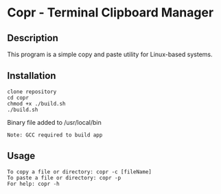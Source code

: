 # Copr - Terminal Clipboard Manager

## Description
This program is a simple copy and paste utility for Linux-based systems.

## Installation
```
clone repository
cd copr
chmod +x ./build.sh
./build.sh
```
Binary file added to /usr/local/bin

`Note: GCC required to build app`

## Usage
```
To copy a file or directory: copr -c [fileName]
To paste a file or directory: copr -p
For help: copr -h
```
